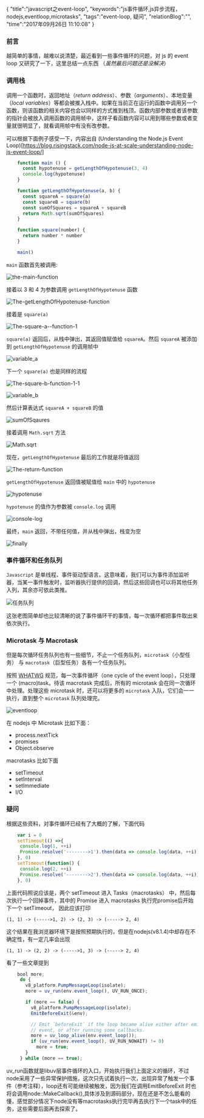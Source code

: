 {
"title":"javascript之event-loop",
"keywords":"js事件循环,js异步流程，nodejs,eventloop,microtasks",
"tags":"event-loop, 疑问",
"relationBlog":"",
"time":"2017年09月26日 11:10:08"
}

### 前言

越简单的事情，越难以说清楚，最近看到一些事件循环的问题，对 js 的 event loop 又研究了一下，这里总结一点东西 （*虽然最后问题还是没解决*）

### 调用栈

调用一个函数时，返回地址（*return address*）、参数（*arguments*）、本地变量（*local variables*）等都会被推入栈中。如果在当前正在运行的函数中调用另一个函数，则该函数的相关内容也会以同样的方式推到栈顶。函数内部参数或者该参数的指针会被放入调用函数的调用帧中，这样子看函数内容可以用到哪些参数或者变量就很明显了，就看调用帧中有没有改参数。

可以根据下面例子感受一下，内容出自 (Understanding the Node.js Event Loop)[https://blog.risingstack.com/node-js-at-scale-understanding-node-js-event-loop/]

```javascript
    function main () {
      const hypotenuse = getLengthOfHypotenuse(3, 4)
      console.log(hypotenuse)
    }

    function getLengthOfHypotenuse(a, b) {
      const squareA = square(a)
      const squareB = square(b)
      const sumOfSquares = squareA + squareB
      return Math.sqrt(sumOfSquares)  
    }

    function square(number) {  
      return number * number  
    }

    main()
```

`main` 函数首先被调用:

![the-main-function](https://hazyzh.oss-cn-shenzhen.aliyuncs.com/imgs/eventloop/the-main-function.png)

接着以 3 和 4 为参数调用 `getLengthOfHypotenuse` 函数

![The-getLengthOfHypotenuse-function](https://hazyzh.oss-cn-shenzhen.aliyuncs.com/imgs/eventloop/The-getLengthOfHypotenuse-function.png)

接着是 `square(a)`

![The-square-a--function-1](https://hazyzh.oss-cn-shenzhen.aliyuncs.com/imgs/eventloop/The-square-a--function-1.png)

`square(a)` 返回后，从栈中弹出，其返回值赋值给 `squareA`。然后 `squareA` 被添加到 `getLengthOfHypotenuse` 的调用帧中

![variable_a](https://hazyzh.oss-cn-shenzhen.aliyuncs.com/imgs/eventloop/variable_a.png)

下一个 `square(a)` 也是同样的流程

![The-square-b-function-1-1](https://hazyzh.oss-cn-shenzhen.aliyuncs.com/imgs/eventloop/The-square-b-function-1-1.png)

![variable_b](https://hazyzh.oss-cn-shenzhen.aliyuncs.com/imgs/eventloop/variable_b.png)

然后计算表达式 `squareA + squareB` 的值

![sumOfSqaures](https://hazyzh.oss-cn-shenzhen.aliyuncs.com/imgs/eventloop/sumOfSqaures.png)

接着调用 `Math.sqrt` 方法

![Math.sqrt](https://hazyzh.oss-cn-shenzhen.aliyuncs.com/imgs/eventloop/Math.sqrt.png)

现在，`getLengthOfHypotenuse` 最后的工作就是将值返回

![The-return-function](https://hazyzh.oss-cn-shenzhen.aliyuncs.com/imgs/eventloop/The-return-function.png)

`getLengthOfHypotenuse` 返回值被赋值给 `main` 中的 `hypotenuse`

![hypotenuse](https://hazyzh.oss-cn-shenzhen.aliyuncs.com/imgs/eventloop/hypotenuse.png)

`hypotenuse` 的值作为参数被 `console.log` 调用

![console-log](https://hazyzh.oss-cn-shenzhen.aliyuncs.com/imgs/eventloop/console-log.png)

最终，`main` 返回，不带任何值，并从栈中弹出，栈变为空

![finally](https://hazyzh.oss-cn-shenzhen.aliyuncs.com/imgs/eventloop/finally.png)

### 事件循环和任务队列

`Javascript` 是单线程、事件驱动型语言。这意味着，我们可以为事件添加监听器，当某一事件触发时，监听器执行提供的回调，然后这些回调也可以将其他任务入列，其余亦可依此类推。

![任务队列](https://hazyzh.oss-cn-shenzhen.aliyuncs.com/imgs/eventloop/638135-20160721111145247-341211472.png)

这张老图简单却也比较清晰的说了事件循环干的事情，每一次循环都把事件取出来依次执行。

### Microtask 与 Macrotask

但是每次循环任务队列也有一些细节，不止一个任务队列，`microtask`（小型任务） 与 `macrotask`（巨型任务）各有一个任务队列。

按照 [WHATWG](https://html.spec.whatwg.org/multipage/webappapis.html#task-queue) 规范，每一次事件循环（one cycle of the event loop），只处理一个 (macro)task。待该 macrotask 完成后，所有的 microtask 会在同一次循环中处理。处理这些 microtask 时，还可以将更多的 `microtask` 入队，它们会一一执行，直到整个 `microtask` 队列处理完。

![eventloop](https://hazyzh.oss-cn-shenzhen.aliyuncs.com/imgs/eventloop/t01134d053300881c3b.png)

在 nodejs 中 Microtask 比如下面：

- process.nextTick
- promises
- Object.observe

macrotasks 比如下面

- setTimeout
- setInterval
- setImmediate
- I/O

### 疑问

根据这些资料，对事件循环已经有了大概的了解，下面代码

```javascript
    var i = 0
    setTimeout(() =>{
     console.log(1, ++i)
     Promise.resolve('-------->1').then(data => console.log(data, ++i))
    }, 0)
    setTimeout(function() {
     console.log(2, ++i)
     Promise.resolve('-------->2').then(data => console.log(data, ++i))
    }, 0)
```

上面代码照说应该是，两个 setTimeout 进入 Tasks（macrotasks） 中，然后每次执行一个回掉事件，其中的 Promise 进入 macrotasks 执行完promise后开始下一个 setTimeout， 因此应该打印

`(1, 1) -> (----->1, 2) -> (2, 3) -> (-----> 2, 4)`

这个结果在我浏览器环境下是按照预期执行的，但是在nodejs(v8.1.4)中却存在不确定性，有一定几率会出现

`(1, 1) -> (2, 2) -> (----->1, 3) -> (-----> 2, 4)`

看了一些文章提到

```javascript
    bool more;
     do {
       v8_platform.PumpMessageLoop(isolate);
       more = uv_run(env.event_loop(), UV_RUN_ONCE);

       if (more == false) {
         v8_platform.PumpMessageLoop(isolate);
         EmitBeforeExit(&env);

         // Emit `beforeExit` if the loop became alive either after emitting
         // event, or after running some callbacks.
         more = uv_loop_alive(env.event_loop());
         if (uv_run(env.event_loop(), UV_RUN_NOWAIT) != 0)
           more = true;
       }
     } while (more == true);
```

uv_run函数就是libuv层事件循环的入口，开始执行我们上面定义的循环，不过node采用了一些异常保护措施，这次只先试着执行一次，出现异常了触发一个事件（参考注释），loop还有可能继续被触发，因为我们在调用EmitBeforeExit 时也将会调用node::MakeCallback(),具体涉及到源码部分，现在还是不怎么能看的懂，感觉部分情况下node没有等macrotasks执行完毕再去执行下一个task中的任务，这些需要后面再去探索了。
